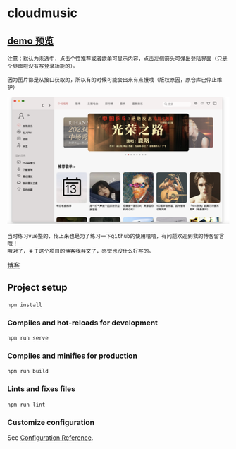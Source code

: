 # cloudmusic

## [demo 预览](https://mo-olly.github.io/CloudMusic/)

```
注意：默认为未选中，点击个性推荐或者歌单可显示内容，点击左侧箭头可弹出登陆界面（只是个界面啦没有写登录功能的）。
```

```
因为图片都是从接口获取的，所以有的时候可能会出来有点慢哦（版权原因，原仓库已停止维护）
```

![image](界面展示.png)

```
当时练习vue整的，传上来也是为了练习一下github的使用嘻嘻，有问题欢迎到我的博客留言哦！
哦对了，关于这个项目的博客我弃文了，感觉也没什么好写的。
```

[博客](https://blog.csdn.net/Mo_olly)

## Project setup

```
npm install
```

### Compiles and hot-reloads for development

```
npm run serve
```

### Compiles and minifies for production

```
npm run build
```

### Lints and fixes files

```
npm run lint
```

### Customize configuration

See [Configuration Reference](https://cli.vuejs.org/config/).

